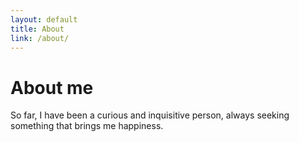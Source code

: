 ```yaml
---
layout: default
title: About
link: /about/
---
```


# About me

So far, I have been a curious and inquisitive person, always seeking something that brings me happiness.
